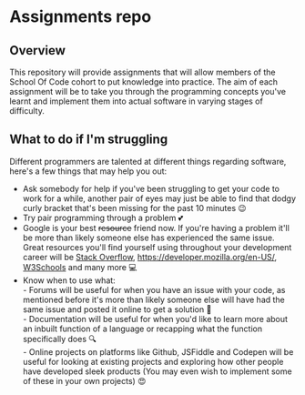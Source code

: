 # Assignments repo
## Overview

This repository will provide assignments that will allow members of the School Of Code cohort to put knowledge into practice. The aim of each assignment will be to take you through the programming concepts you've learnt and implement them into actual software in varying stages of difficulty.

## What to do if I'm struggling

Different programmers are talented at different things regarding software, here's a few things that may help you out:

- Ask somebody for help if you've been struggling to get your code to work for a while, another pair of eyes may just be able to find that dodgy curly bracket that's been missing for the past 10 minutes <span>&#x1F609;</span>
- Try pair programming through a problem <span>&#x1F495;</span>
- Google is your best ~~resource~~ friend now. If you're having a problem it'll be more than likely someone else has experienced the same issue. Great resources you'll find yourself using throughout your development career will be [Stack Overflow](https://stackoverflow.com/), https://developer.mozilla.org/en-US/, [W3Schools](https://www.w3schools.com/) and many more <span>&#x1F4BB;</span>
- Know when to use what: <br/>
&#9;&#9; - Forums will be useful for when you have an issue with your code, as mentioned before it's more than likely someone else will have had the same issue and posted it online to get a solution <span>&#x1F64F;</span> <br/>
&#9;&#9; - Documentation will be useful for when you'd like to learn more about an inbuilt function of a language or recapping what the function specifically does <span>&#x1F50D;</span> <br/>
&#9;&#9; - Online projects on platforms like Github, JSFiddle and Codepen will be useful for looking at existing projects and exploring how other people have developed sleek products (You may even wish to implement some of these in your own projects) <span>&#x1F60D;</span> <br/>
